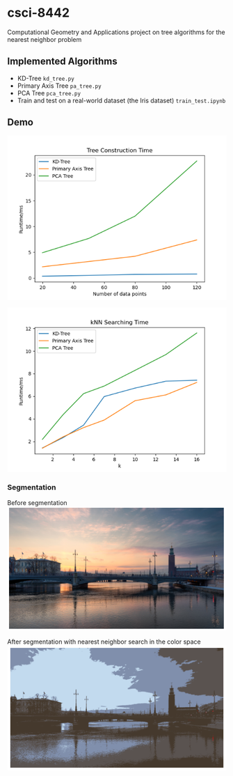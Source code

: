 # csci-8442
Computational Geometry and Applications project on tree algorithms for the nearest neighbor problem

## Implemented Algorithms
+ KD-Tree `kd_tree.py`
+ Primary Axis Tree `pa_tree.py`
+ PCA Tree `pca_tree.py`
+ Train and test on a real-world dataset (the Iris dataset) `train_test.ipynb`

## Demo
![Comparision of tree construction time](./figures/tree_construction.png)

![Comparision of nearest neighbor search time](./figures/kNN_search.png)

### Segmentation
Before segmentation
![Before segmentation](./figures/bridge_before_segmentation.png)

After segmentation with nearest neighbor search in the color space
![After segmentation with nearest neighbor search](./figures/bridge_after_segmentation.png)
